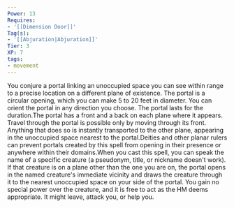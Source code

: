 ```yaml
---
Power: 13
Requires:
- '[[Dimension Door]]'
Tag(s):
- '[[Abjuration|Abjuration]]'
Tier: 3
XP: 7
tags:
- movement
---
```


You conjure a portal linking an unoccupied space you can see within range to a precise location on a different plane of existence. The portal is a circular opening, which you can make 5 to 20 feet in diameter. You can orient the portal in any direction you choose. The portal lasts for the duration.The portal has a front and a back on each plane where it appears. Travel through the portal is possible only by moving through its front. Anything that does so is instantly transported to the other plane, appearing in the unoccupied space nearest to the portal.Deities and other planar rulers can prevent portals created by this spell from opening in their presence or anywhere within their domains.When you cast this spell, you can speak the name of a specific creature (a pseudonym, title, or nickname doesn't work). If that creature is on a plane other than the one you are on, the portal opens in the named creature's immediate vicinity and draws the creature through it to the nearest unoccupied space on your side of the portal. You gain no special power over the creature, and it is free to act as the HM deems appropriate. It might leave, attack you, or help you.